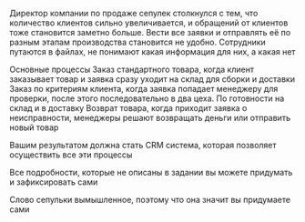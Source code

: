 Директор компании по продаже сепулек столкнулся с тем, что количество клиентов сильно увеличивается, 
и обращений от клиентов тоже становится заметно больше. 
Вести все заявки и отправлять её по разным этапам производства становится не удобно. 
Сотрудники путаются в файлах, не понимают какая информация для них, а какая нет

Основные процессы
    Заказ стандартного товара, когда клиент заказывает товар и заявка сразу уходит на склад для сборки и доставки
    Заказ по критериям клиента, когда заявка попадает менеджеру для проверки, после этого последовательно в два цеха. По готовности на склад и в доставку
    Возврат товара, когда приходит заявка о неисправности, менеджеры решают возвращать деньги или отправить новый товар

Вашим результатом должна стать CRM система, которая позволяет осуществить все эти процессы

Все подробности, которые не описаны в задании вы можете придумать и зафиксировать сами

Слово сепульки вымышленное, поэтому что она значит вы придумаете сами